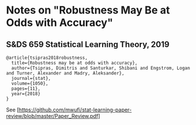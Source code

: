 # Notes on "Robustness May Be at Odds with Accuracy"

## S&DS 659 Statistical Learning Theory, 2019

```
@article{tsipras2018robustness,
  title={Robustness may be at odds with accuracy},
  author={Tsipras, Dimitris and Santurkar, Shibani and Engstrom, Logan and Turner, Alexander and Madry, Aleksander},
  journal={stat},
  volume={1050},
  pages={11},
  year={2018}
}
```

See [https://github.com/mwufi/stat-learning-paper-review/blob/master/Paper_Review.pdf]
